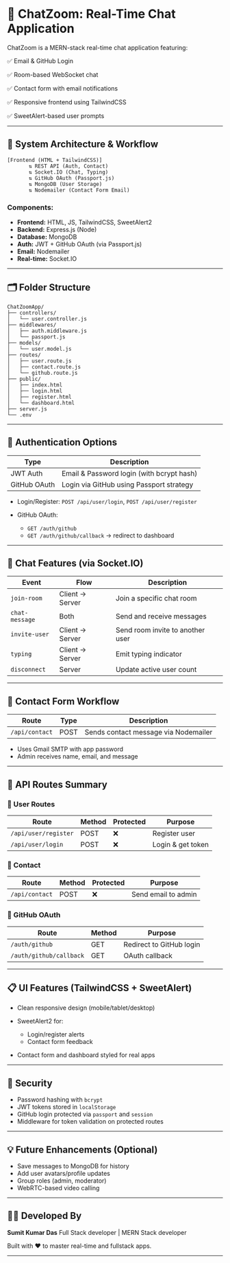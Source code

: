 
# 🧾 ChatZoom: Real-Time Chat Application

ChatZoom is a MERN-stack real-time chat application featuring:

✅ Email & GitHub Login 

✅ Room-based WebSocket chat 

✅ Contact form with email notifications

✅ Responsive frontend using TailwindCSS

✅ SweetAlert-based user prompts

---


## 📐 System Architecture & Workflow

```
[Frontend (HTML + TailwindCSS)]
       ⇅ REST API (Auth, Contact)
       ⇅ Socket.IO (Chat, Typing)
       ⇅ GitHub OAuth (Passport.js)
       ⇅ MongoDB (User Storage)
       ⇅ Nodemailer (Contact Form Email)
```


### Components:

* **Frontend:** HTML, JS, TailwindCSS, SweetAlert2
* **Backend:** Express.js (Node)
* **Database:** MongoDB
* **Auth:** JWT + GitHub OAuth (via Passport.js)
* **Email:** Nodemailer
* **Real-time:** Socket.IO

---


## 🗂 Folder Structure

```
ChatZoomApp/
├── controllers/
│   └── user.controller.js
├── middlewares/
│   ├── auth.middleware.js
│   └── passport.js
├── models/
│   └── user.model.js
├── routes/
│   ├── user.route.js
│   ├── contact.route.js
│   └── github.route.js
├── public/
│   ├── index.html
│   ├── login.html
│   ├── register.html
│   └── dashboard.html
├── server.js
└── .env
```

---


## 🔐 Authentication Options

| Type         | Description                               |
| ------------ | ----------------------------------------- |
| JWT Auth     | Email & Password login (with bcrypt hash) |
| GitHub OAuth | Login via GitHub using Passport strategy  |

* Login/Register: `POST /api/user/login`, `POST /api/user/register`
* GitHub OAuth:

  * `GET /auth/github`
  * `GET /auth/github/callback` → redirect to dashboard

---


## 💬 Chat Features (via Socket.IO)

| Event          | Flow            | Description                      |
| -------------- | --------------- | -------------------------------- |
| `join-room`    | Client → Server | Join a specific chat room        |
| `chat-message` | Both            | Send and receive messages        |
| `invite-user`  | Client → Server | Send room invite to another user |
| `typing`       | Client → Server | Emit typing indicator            |
| `disconnect`   | Server          | Update active user count         |

---


## 📧 Contact Form Workflow

| Route          | Type | Description                          |
| -------------- | ---- | ------------------------------------ |
| `/api/contact` | POST | Sends contact message via Nodemailer |

* Uses Gmail SMTP with app password
* Admin receives name, email, and message

---


## 🧪 API Routes Summary

### 🧑 User Routes

| Route                | Method | Protected | Purpose           |
| -------------------- | ------ | --------- | ----------------- |
| `/api/user/register` | POST   | ❌         | Register user     |
| `/api/user/login`    | POST   | ❌         | Login & get token |

### 📩 Contact

| Route          | Method | Protected | Purpose             |
| -------------- | ------ | --------- | ------------------- |
| `/api/contact` | POST   | ❌         | Send email to admin |

### 🔐 GitHub OAuth

| Route                   | Method | Purpose                  |
| ----------------------- | ------ | ------------------------ |
| `/auth/github`          | GET    | Redirect to GitHub login |
| `/auth/github/callback` | GET    | OAuth callback           |

---

## 📋 UI Features (TailwindCSS + SweetAlert)

* Clean responsive design (mobile/tablet/desktop)
* SweetAlert2 for:

  * Login/register alerts
  * Contact form feedback
* Contact form and dashboard styled for real apps

---

## 🔐 Security

* Password hashing with `bcrypt`
* JWT tokens stored in `localStorage`
* GitHub login protected via `passport` and `session`
* Middleware for token validation on protected routes

---

## 💡 Future Enhancements (Optional)

* Save messages to MongoDB for history
* Add user avatars/profile updates
* Group roles (admin, moderator)
* WebRTC-based video calling

---

## 👨‍💻 Developed By

**Sumit Kumar Das**
Full Stack developer | MERN Stack developer

Built with ❤️ to master real-time and fullstack apps.

---

